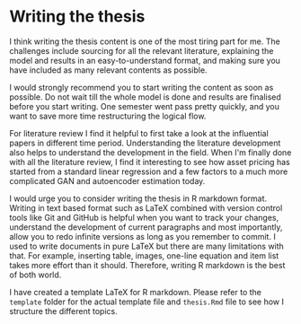 # Writing the thesis

I think writing the thesis content is one of the most tiring
part for me. The challenges include sourcing for all the
relevant literature, explaining the model and results in an
easy-to-understand format, and making sure you have included
as many relevant contents as possible.

I would strongly recommend you to start writing the content
as soon as possible. Do not wait till the whole model is
done and results are finalised before you start writing. One
semester went pass pretty quickly, and you want to save more
time restructuring the logical flow.

For literature review I find it helpful to first take a look
at the influential papers in different time period.
Understanding the literature development also helps to
understand the development in the field. When I'm finally
done with all the literature review, I find it interesting
to see how asset pricing has started from a standard linear
regression and a few factors to a much more complicated GAN
and autoencoder estimation today.

I would urge you to consider writing the thesis in R
markdown format. Writing in text based format such as LaTeX
combined with version control tools like Git and GitHub is
helpful when you want to track your changes, understand the
development of current paragraphs and most importantly,
allow you to redo infinite versions as long as you remember
to commit.
I used to write documents in pure LaTeX but
there are many limitations with that. For example, inserting
table, images, one-line equation and item list takes more
effort than it should. Therefore, writing R markdown is the
best of both world.

I have created a template LaTeX for R markdown. Please refer
to the `template` folder for the actual template file and
`thesis.Rmd` file to see how I structure the different
topics.
